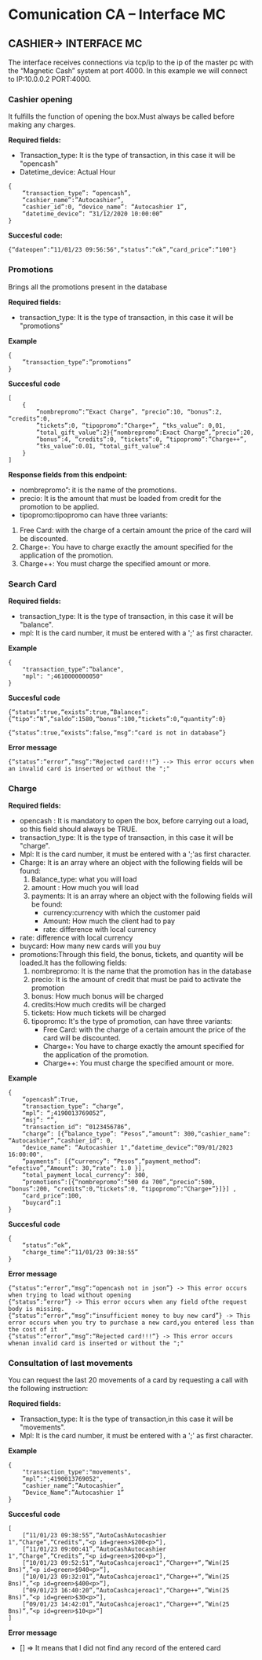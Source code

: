 # Comunication CA – Interface MC

## CASHIER-> INTERFACE MC

The interface receives connections via tcp/ip to the ip of the master pc with the “Magnetic Cash” system at port 4000. In this example we will connect to IP:10.0.0.2 PORT:4000.

### Cashier opening

<p>It fulfills the function of opening the box.Must always be called before making any charges.</p>

**Required fields:**

- Transaction_type: It is the type of transaction, in this case it will be "opencash"
- Datetime_device: Actual Hour

```
{
    “transaction_type”: “opencash”,
    “cashier_name”:”Autocashier”,
    “cashier_id”:0, “device_name”: “Autocashier 1”,
    “datetime_device”: “31/12/2020 10:00:00”
}
```

**Succesful code:**

```
{“dateopen”:“11/01/23 09:56:56",“status”:“ok”,“card_price”:“100"}
```

### Promotions

Brings all the promotions present in the database

**Required fields:**

- transaction_type: It is the type of transaction, in this case it will be "promotions”

**Example**

``` 
{
    ”transaction_type”:”promotions”
}
```

**Succesful code**

```
[
    {
        ”nombrepromo”:”Exact Charge”, “precio”:10, “bonus”:2, “credits”:0,
        ”tickets”:0, “tipopromo”:”Charge+”, “tks_value”: 0,01,
        ”total_gift_value”:2}{“nombrepromo”:Exact Charge”,”precio”:20,
        ”bonus”:4, “credits”:0, “tickets”:0, “tipopromo”:”Charge++”,
        ”tks_value”:0.01, “total_gift_value”:4
    }
]
```

**Response fields from this endpoint:**

- nombrepromo”: it is the name of the promotions.
- precio: It is the amount that must be loaded from credit for the promotion to be applied.
- tipopromo:tipopromo can have three variants:  
1. Free Card: with the charge of a certain amount the price of the card will be discounted.
2. Charge+: You have to charge exactly the amount specified for the application of the promotion.
3. Charge++: You must charge the specified amount or more.

### Search Card

**Required fields:**

- transaction_type: It is the type of transaction, in this case it will be "balance".
- mpl: It is the card number, it must be entered with a ';' as first character.

**Example**

```
{
    "transaction_type”:”balance",
    "mpl": ";4610000000050"
}
```

**Succesful code**

`{“status”:true,“exists”:true,“Balances”:{“tipo”:“N”,“saldo”:1580,“bonus”:100,“tickets”:0,“quantity”:0}`

`{“status”:true,“exists”:false,“msg”:“card is not in database”}`

**Error message**

`{“status”:“error”,“msg”:“Rejected card!!!“} --> This error occurs when an invalid card is inserted or without the ";"`

### Charge

**Required fields:**

- opencash : It is mandatory to open the box, before carrying out a load, so this field should always be TRUE.
- transaction_type: It is the type of transaction, in this case it will be "charge".
- Mpl: It is the card number, it must be entered with a ';'as first character.
- Charge: It is an array where an object with the following fields will be found:
    1. Balance_type: what you will load
    2. amount : How much you will load
    3. payments: It is an array where an object with the following fields will be found:
        - currency:currency with which the customer paid
        - Amount: How much the client had to pay
        - rate: difference with local currency
- rate: difference with local currency
- buycard: How many new cards will you buy
- promotions:Through this field, the bonus, tickets, and quantity will be loaded.It has the following fields:
    1. nombrepromo: It is the name that the promotion has in the database
    2. precio: It is the amount of credit that must be paid to activate the promotion
    3. bonus: How much bonus will be charged
    4. credits:How much credits will be charged
    5. tickets: How much tickets will be charged
    6. tipopromo: It's the type of promotion, can have three variants:  
        -  Free Card: with the charge of a certain amount the price of the card will be discounted.
        - Charge+: You have to charge exactly the amount specified for the application of the promotion.
        - Charge++: You must charge the specified amount or more.

**Example**

```
{
    “opencash”:True,
    “transaction_type”: “charge”,
    “mpl”: “;4190013769052”,
    “msj”: “”,
    “transaction_id”: “0123456786”,
    “charge”: [{“balance_type”: “Pesos”,“amount”: 300,“cashier_name”: “Autocashier”,“cashier_id”: 0,
    “device_name”: “Autocashier 1",“datetime_device”:“09/01/2023 16:00:00",
    “payments”: [{“currency”: “Pesos”,“payment_method”: “efectivo”,“Amount”: 30,“rate”: 1.0 }],
    “total_payment_local_currency”: 300,
    “promotions”:[{“nombrepromo”:“500 da 700”,“precio”:500, “bonus”:200, “credits”:0,“tickets”:0, “tipopromo”:“Charge+”}]}] ,
    “card_price”:100,
    “buycard”:1
}
```

**Succesful code**

```
{
    “status”:”ok”,
    “charge_time”:”11/01/23 09:38:55”
}
```

**Error message**

```
{“status”:“error”,“msg”:“opencash not in json”} -> This error occurs when trying to load without opening
{“status”:”error”} -> This error occurs when any field ofthe request body is missing.
{“status”:“error”,“msg”:“insufficient money to buy new card”} -> This error occurs when you try to purchase a new card,you entered less than the cost of it
{“status”:“error”,“msg”:“Rejected card!!!“} -> This error occurs whenan invalid card is inserted or without the ";"
```

### Consultation of last movements

You can request the last 20 movements of a card by requesting a call with the following instruction:

**Required fields:**

- Transaction_type: It is the type of transaction,in this case it will be "movements".
- Mpl: It is the card number, it must be entered with a ';' as first character.

**Example**

```
{
    "transaction_type":"movements",
    ”mpl”:";4190013769052",
    ”cashier_name”:”Autocashier”,
    ”Device_Name”:”Autocashier 1”
}
```

**Succesful code**

```
[
    [“11/01/23 09:38:55”,“AutoCashAutocashier 1",“Charge”,“Credits”,“<p id=green>$200<p>“],
    [“11/01/23 09:00:41”,“AutoCashAutocashier 1",“Charge”,“Credits”,“<p id=green>$200<p>“],
    [“10/01/23 09:52:51”,“AutoCashcajeroac1",“Charge++“,”Win(25 Bns)“,”<p id=green>$940<p>“],
    [“10/01/23 09:32:01”,“AutoCashcajeroac1",“Charge++“,”Win(25 Bns)“,”<p id=green>$400<p>“],
    [“09/01/23 16:40:20”,“AutoCashcajeroac1",“Charge++“,”Win(25 Bns)“,”<p id=green>$30<p>“],
    [“09/01/23 14:42:01”,“AutoCashcajeroac1",“Charge++“,”Win(25 Bns)“,”<p id=green>$10<p>“]
]
```

**Error message**

- [] => It means that I did not find any record of the entered card
